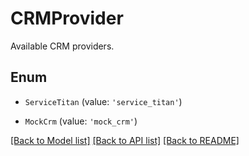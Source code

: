 # CRMProvider

Available CRM providers.

## Enum

* `ServiceTitan` (value: `'service_titan'`)

* `MockCrm` (value: `'mock_crm'`)

[[Back to Model list]](../README.md#documentation-for-models) [[Back to API list]](../README.md#documentation-for-api-endpoints) [[Back to README]](../README.md)
